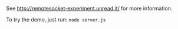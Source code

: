 
See http://remotesocket-experiment.unread.it/ for more information.

To try the demo, just run: `node server.js`